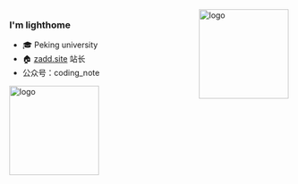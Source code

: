 <img src="https://github-readme-stats.vercel.app/api?username=lighthome&title_color=00FFBD&show_icons=true&icon_color=00FFBD&text_color=00FFBD&bg_color=01033F&hide_title=false" align="right" alt="logo" height="160" style="margin: 5px; margin-bottom: 20px;"  />

### I'm lighthome

- 🎓 Peking university
- 🏠 [zadd.site](https://zadd.site) 站长
- 公众号：coding_note

<img src="https://github-profile-trophy.vercel.app/?username=lighthome&theme=flat&column=7" alt="logo" height="160" align="center" style="margin: auto; margin-bottom: 20px;" />
